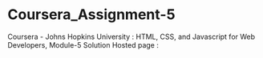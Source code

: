 # Coursera_Assignment-5
 Coursera -  Johns Hopkins University : HTML, CSS, and Javascript for Web Developers, Module-5 Solution
 Hosted page :
